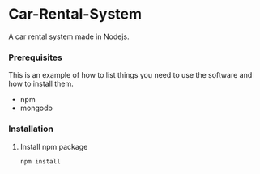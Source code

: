 # Car-Rental-System
A car rental system made in Nodejs.

### Prerequisites

This is an example of how to list things you need to use the software and how to install them.
* npm
* mongodb

### Installation

1. Install npm package
   ```sh
   npm install
   ```

